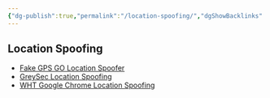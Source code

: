 ```yaml
---
{"dg-publish":true,"permalink":"/location-spoofing/","dgShowBacklinks":true,"dgShowLocalGraph":true}
---
```



## Location Spoofing
- [Fake GPS GO Location Spoofer](https://play.google.com/store/apps/details?hl=en&id=com.incorporateapps.fakegps.fre)
- [GreySec Location Spoofing](https://greysec.net/showthread.php?tid=727)
- [WHT Google Chrome Location Spoofing](https://null-byte.wonderhowto.com/how-to/track-down-tinder-profile-with-location-spoofing-google-chrome-0182905)